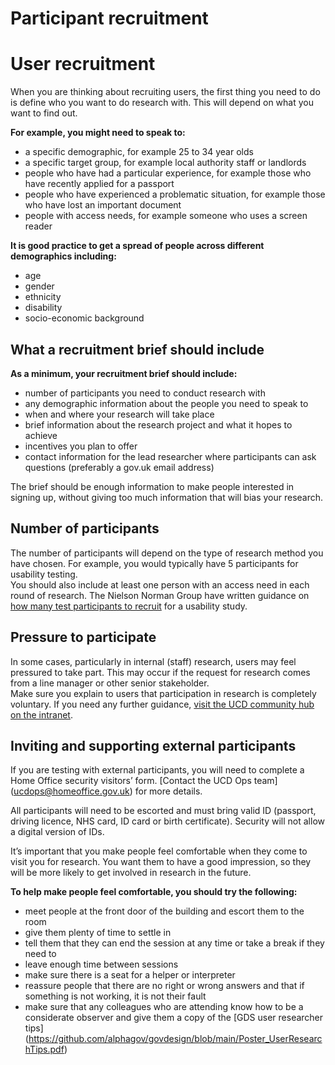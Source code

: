 Participant recruitment
=======================


# User recruitment 
When you are thinking about recruiting users, the first thing you need to do is define who you want to do research with. This will depend on what you want to find out.  

**For example, you might need to speak to:**
-	a specific demographic, for example 25 to 34 year olds 
-	a specific target group, for example local authority staff or landlords 
-	people who have had a particular experience, for example those who have recently applied for a passport 
-	people who have experienced a problematic situation, for example those who have lost an important document 
-	people with access needs, for example someone who uses a screen reader
  
**It is good practice to get a spread of people across different demographics including:** 
-	age 
-	gender 
-	ethnicity 
-	disability
-	socio-economic background 

## What a recruitment brief should include 

**As a minimum, your recruitment brief should include:** 
-	number of participants you need to conduct research with 
-	any demographic information about the people you need to speak to
-	when and where your research will take place 
-	brief information about the research project and what it hopes to achieve
-	 incentives you plan to offer 
-	contact information for the lead researcher where participants can ask questions (preferably a gov.uk email address)
  
The brief should be enough information to make people interested in signing up, without giving too much information that will bias your research. 

## Number of participants 
The number of participants will depend on the type of research method you have chosen. For example, you would typically have 5 participants for usability testing.  
You should also include at least one person with an access need in each round of research. 
The Nielson Norman Group have written guidance on [how many test participants to recruit](https://www.nngroup.com/articles/how-many-test-users/) for a usability study.

## Pressure to participate 
In some cases, particularly in internal (staff) research, users may feel pressured to take part. 
This may occur if the request for research comes from a line manager or other senior stakeholder.  
Make sure you explain to users that participation in research is completely voluntary. 
If you need any further guidance, [visit the UCD community hub on the intranet](https://homeofficegovuk.sharepoint.com/sites/UCDcommunityHub/SitePages/Recruiting-participants.aspx). 

## Inviting and supporting external participants   
If you are testing with external participants, you will need to complete a Home Office security visitors’ form. [Contact the UCD Ops team] (ucdops@homeoffice.gov.uk) for more details.    

All participants will need to be escorted and must bring valid ID (passport, driving licence, NHS card, ID card or birth certificate). Security will not allow a digital version of IDs.  

It’s important that you make people feel comfortable when they come to visit you for research. You want them to have a good impression, so they will be more likely to get involved in research in the future.  

**To help make people feel comfortable, you should try the following:** 

-	meet people at the front door of the building and escort them to the room 
-	give them plenty of time to settle in 
-	tell them that they can end the session at any time or take a break if they need to  
-	leave enough time between sessions 
-	make sure there is a seat for a helper or interpreter 
-	reassure people that there are no right or wrong answers and that if something is not working, it is not their fault 
-	make sure that any colleagues who are attending know how to be a considerate observer and give them a copy of the [GDS user researcher tips] (https://github.com/alphagov/govdesign/blob/main/Poster_UserResearchTips.pdf) 
